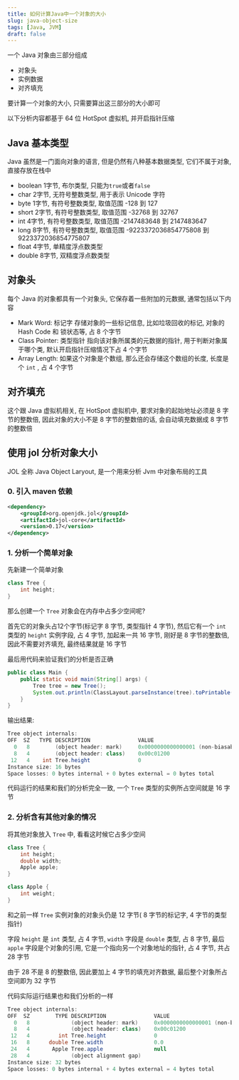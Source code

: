 ```yaml
---
title: 如何计算Java中一个对象的大小
slug: java-object-size
tags: [Java, JVM]
draft: false
---
```


一个 Java 对象由三部分组成
- 对象头
- 实例数据
- 对齐填充

要计算一个对象的大小, 只需要算出这三部分的大小即可

以下分析内容都基于 64 位 HotSpot 虚拟机, 并开启指针压缩
<!--truncate-->
## Java 基本类型
Java 虽然是一门面向对象的语言, 但是仍然有八种基本数据类型, 它们不属于对象, 直接存放在栈中

- boolean 1字节, 布尔类型, 只能为`true`或者`false` 
- char 2字节, 无符号整数类型, 用于表示 Unicode 字符
- byte 1字节, 有符号整数类型, 取值范围 -128 到 127
- short 2字节, 有符号整数类型, 取值范围 -32768 到 32767
- int 4字节, 有符号整数类型, 取值范围 -2147483648 到 2147483647
- long 8字节, 有符号整数类型, 取值范围 -9223372036854775808 到 9223372036854775807
- float 4字节, 单精度浮点数类型
- double 8字节, 双精度浮点数类型

## 对象头
每个 Java 的对象都具有一个对象头, 它保存着一些附加的元数据, 通常包括以下内容
- Mark Word: 标记字 存储对象的一些标记信息, 比如垃圾回收的标记, 对象的 Hash Code 和 锁状态等, 占 8 个字节
- Class Pointer: 类型指针 指向该对象所属类的元数据的指针, 用于判断对象属于哪个类, 默认开启指针压缩情况下占 4 个字节
- Array Length: 如果这个对象是个数组, 那么还会存储这个数组的长度, 长度是个 `int` , 占 4 个字节

## 对齐填充
这个跟 Java 虚拟机相关, 在 HotSpot 虚拟机中, 要求对象的起始地址必须是 8 字节的整数倍, 因此对象的大小不是 8 字节的整数倍的话, 会自动填充数据成 8 字节的整数倍

## 使用 jol 分析对象大小
JOL 全称 Java Object Laryout, 是一个用来分析 Jvm 中对象布局的工具

### 0. 引入 maven 依赖
```pom.xml
<dependency>
    <groupId>org.openjdk.jol</groupId>
    <artifactId>jol-core</artifactId>
    <version>0.17</version>
</dependency>
```

### 1. 分析一个简单对象

先新建一个简单对象
```Java
class Tree {
	int height;
}
```

那么创建一个 `Tree` 对象会在内存中占多少空间呢?

首先它的对象头占12个字节(标记字 8 字节, 类型指针 4 字节), 然后它有一个 `int` 类型的 `height` 实例字段, 占 4 字节, 加起来一共 16 字节, 刚好是 8 字节的整数倍, 因此不需要对齐填充, 最终结果就是 16 字节

最后用代码来验证我们的分析是否正确

```Java
public class Main {
	public static void main(String[] args) {
		Tree tree = new Tree();
		System.out.println(ClassLayout.parseInstance(tree).toPrintable());
	}
}
```

输出结果: 

```Java
Tree object internals:
OFF  SZ   TYPE DESCRIPTION               VALUE
  0   8        (object header: mark)     0x0000000000000001 (non-biasable; age: 0)
  8   4        (object header: class)    0x00c01200
 12   4    int Tree.height               0
Instance size: 16 bytes
Space losses: 0 bytes internal + 0 bytes external = 0 bytes total
```

代码运行的结果和我们的分析完全一致, 一个 `Tree` 类型的实例所占空间就是 16 字节

### 2. 分析含有其他对象的情况
将其他对象放入 `Tree` 中, 看看这时候它占多少空间

```Java
class Tree {
	int height;
	double width; 
	Apple apple;
}

class Apple {
	int weight;
}
```

和之前一样 `Tree` 实例对象的对象头仍是 12 字节( 8 字节的标记字, 4 字节的类型指针)

字段 `height` 是 `int` 类型, 占 4 字节, `width` 字段是 `double` 类型, 占 8 字节, 最后 `apple` 字段是个对象的引用, 它是一个指向另一个对象地址的指针, 占 4 字节, 共占 28 字节

由于 28 不是 8 的整数倍, 因此要加上 4 字节的填充对齐数据, 最后整个对象所占空间即为 32 字节

代码实际运行结果也和我们分析的一样
```Java
Tree object internals:
OFF  SZ        TYPE DESCRIPTION               VALUE
  0   8             (object header: mark)     0x0000000000000001 (non-biasable; age: 0)
  8   4             (object header: class)    0x00c01200
 12   4         int Tree.height               0
 16   8      double Tree.width                0.0
 24   4       Apple Tree.apple                null
 28   4             (object alignment gap)    
Instance size: 32 bytes
Space losses: 0 bytes internal + 4 bytes external = 4 bytes total
```